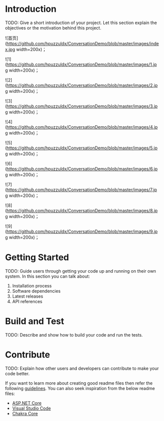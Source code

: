 # Introduction 
TODO: Give a short introduction of your project. Let this section explain the objectives or the motivation behind this project. 

![首页](https://github.com/hpuzzuldx/ConversationDemo/blob/master/images/index.jpg width=200x)；

![1](https://github.com/hpuzzuldx/ConversationDemo/blob/master/images/1.jpg width=200x)；

![2](https://github.com/hpuzzuldx/ConversationDemo/blob/master/images/2.jpg width=200x)；

![3](https://github.com/hpuzzuldx/ConversationDemo/blob/master/images/3.jpg width=200x)；

![4](https://github.com/hpuzzuldx/ConversationDemo/blob/master/images/4.jpg width=200x)；

![5](https://github.com/hpuzzuldx/ConversationDemo/blob/master/images/5.jpg width=200x)；

![6](https://github.com/hpuzzuldx/ConversationDemo/blob/master/images/6.jpg width=200x)；

![7](https://github.com/hpuzzuldx/ConversationDemo/blob/master/images/7.jpg width=200x)；

![8](https://github.com/hpuzzuldx/ConversationDemo/blob/master/images/8.jpg width=200x)；

![9](https://github.com/hpuzzuldx/ConversationDemo/blob/master/images/9.jpg width=200x)；

# Getting Started
TODO: Guide users through getting your code up and running on their own system. In this section you can talk about:
1.	Installation process
2.	Software dependencies
3.	Latest releases
4.	API references

# Build and Test
TODO: Describe and show how to build your code and run the tests. 

# Contribute
TODO: Explain how other users and developers can contribute to make your code better. 

If you want to learn more about creating good readme files then refer the following [guidelines](https://www.visualstudio.com/en-us/docs/git/create-a-readme). You can also seek inspiration from the below readme files:
- [ASP.NET Core](https://github.com/aspnet/Home)
- [Visual Studio Code](https://github.com/Microsoft/vscode)
- [Chakra Core](https://github.com/Microsoft/ChakraCore)

